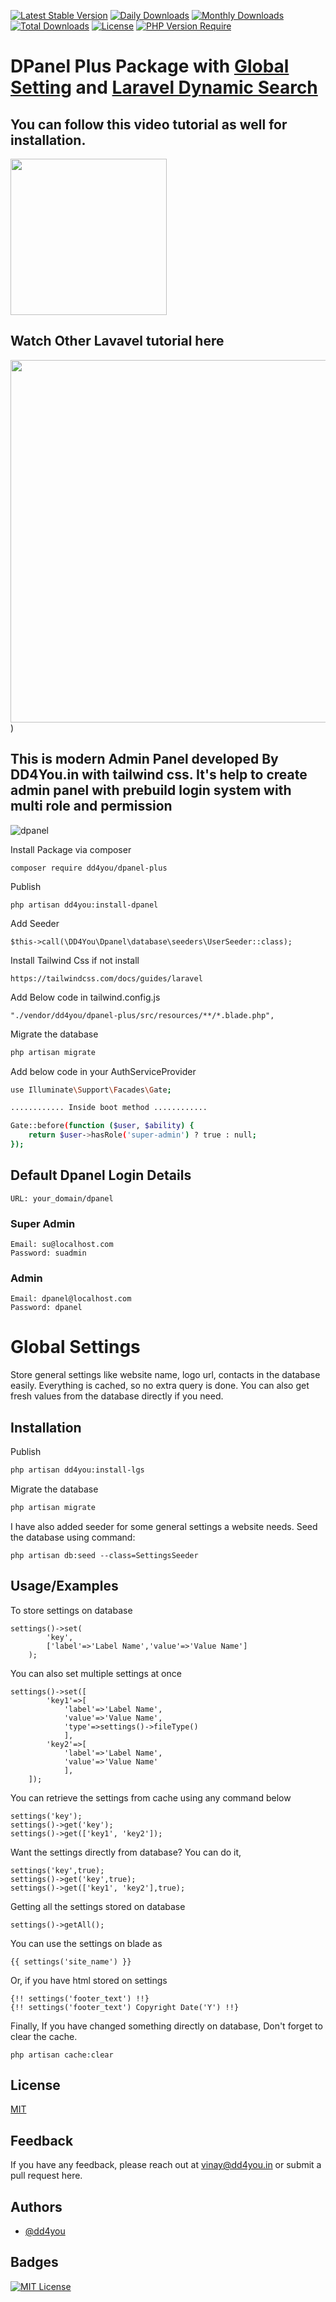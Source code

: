 [![Latest Stable Version](http://poser.pugx.org/dd4you/dpanel-plus/v)](https://packagist.org/packages/dd4you/dpanel-plus)
[![Daily Downloads](http://poser.pugx.org/dd4you/dpanel-plus/d/daily)](https://packagist.org/packages/dd4you/dpanel-plus)
[![Monthly Downloads](http://poser.pugx.org/dd4you/dpanel-plus/d/monthly)](https://packagist.org/packages/dd4you/dpanel-plus)
[![Total Downloads](http://poser.pugx.org/dd4you/dpanel-plus/downloads)](https://packagist.org/packages/dd4you/dpanel-plus)
[![License](http://poser.pugx.org/dd4you/dpanel-plus/license)](https://packagist.org/packages/dd4you/dpanel-plus)
[![PHP Version Require](http://poser.pugx.org/dd4you/dpanel-plus/require/php)](https://packagist.org/packages/dd4you/dpanel-plus)

# DPanel Plus Package with [Global Setting](#global-settings) and [Laravel Dynamic Search](#laravel-dynamic-search)

## You can follow this video tutorial as well for installation.

[<img src="https://img.youtube.com/vi/MYtUdT-vPBI/0.jpg" width="250">](https://youtu.be/MYtUdT-vPBI)

## Watch Other Lavavel tutorial here

[<img src="https://img.youtube.com/vi/MYtUdT-vPBI/0.jpg" width="580">](https://www.youtube.com/channel/UCJow0oaJRC3dWIXIdVcm6Qg?sub_confirmation=1))

## This is modern Admin Panel developed By DD4You.in with tailwind css. It's help to create admin panel with prebuild login system with multi role and permission

![dpanel](https://user-images.githubusercontent.com/41217230/232043577-f93a0300-ced3-49b9-b97a-51176542816d.png)

Install Package via composer

    composer require dd4you/dpanel-plus

Publish

    php artisan dd4you:install-dpanel

Add Seeder

    $this->call(\DD4You\Dpanel\database\seeders\UserSeeder::class);

Install Tailwind Css if not install

    https://tailwindcss.com/docs/guides/laravel

Add Below code in tailwind.config.js

    "./vendor/dd4you/dpanel-plus/src/resources/**/*.blade.php",

Migrate the database

```bash
php artisan migrate
```

Add below code in your AuthServiceProvider

```bash
use Illuminate\Support\Facades\Gate;

............ Inside boot method ............

Gate::before(function ($user, $ability) {
    return $user->hasRole('super-admin') ? true : null;
});

```

## Default Dpanel Login Details

    URL: your_domain/dpanel

### Super Admin

    Email: su@localhost.com
    Password: suadmin

### Admin

    Email: dpanel@localhost.com
    Password: dpanel

# Global Settings

Store general settings like website name, logo url, contacts in the database easily.
Everything is cached, so no extra query is done.
You can also get fresh values from the database directly if you need.

## Installation

Publish

```bash
php artisan dd4you:install-lgs
```

Migrate the database

```bash
php artisan migrate
```

I have also added seeder for some general settings a website needs.
Seed the database using command:

```code
php artisan db:seed --class=SettingsSeeder
```

## Usage/Examples

To store settings on database

```code
settings()->set(
        'key',
        ['label'=>'Label Name','value'=>'Value Name']
    );
```

You can also set multiple settings at once

```code
settings()->set([
        'key1'=>[
            'label'=>'Label Name',
            'value'=>'Value Name',
            'type'=>settings()->fileType()
            ],
        'key2'=>[
            'label'=>'Label Name',
            'value'=>'Value Name'
            ],
    ]);
```

You can retrieve the settings from cache using any command below

```code
settings('key');
settings()->get('key');
settings()->get(['key1', 'key2']);
```

Want the settings directly from database? You can do it,

```code
settings('key',true);
settings()->get('key',true);
settings()->get(['key1', 'key2'],true);
```

Getting all the settings stored on database

```code
settings()->getAll();
```

You can use the settings on blade as

```code
{{ settings('site_name') }}
```

Or, if you have html stored on settings

```code
{!! settings('footer_text') !!}
{!! settings('footer_text') Copyright Date('Y') !!}
```

Finally, If you have changed something directly on database, Don't forget to clear the cache.

```code
php artisan cache:clear
```

## License

[MIT](https://choosealicense.com/licenses/mit/)

## Feedback

If you have any feedback, please reach out at vinay@dd4you.in or submit a pull request here.

## Authors

-   [@dd4you](https://www.github.com/DD4You)

## Badges

[![MIT License](https://img.shields.io/badge/License-MIT-green.svg)](https://choosealicense.com/licenses/mit/)
